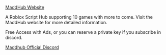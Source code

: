 <a href="https://maddhub.webador.com/">MaddHub Website</a> 

A Roblox Script Hub supporting 10 games with more to come.
Visit the MaddHub website for more detailed information.

Free Access with Ads, or you can reserve a private key if you subscribe in discord.

<a href="https://discord.com/servers/maddhub-official-906957649956991036">Maddhub Official Discord</a>



